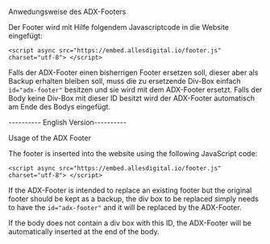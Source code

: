 Anwedungsweise des ADX-Footers

Der Footer wird mit Hilfe folgendem Javascriptcode in die Website eingefügt:

`<script
async
src="https://embed.allesdigital.io/footer.js"
charset="utf-8">
</script>`

Falls der ADX-Footer einen bisherrigen Footer ersetzen soll, dieser aber als Backup erhalten bleiben soll, muss die zu ersetzende Div-Box einfach `id="adx-footer"` besitzen und sie wird mit dem ADX-Footer ersetzt.
Falls der Body keine Div-Box mit dieser ID besitzt wird der ADX-Footer automatisch am Ende des Bodys eingefügt.

---------- English Version----------

Usage of the ADX Footer

The footer is inserted into the website using the following JavaScript code:

`<script
async
src="https://embed.allesdigital.io/footer.js"
charset="utf-8">
</script>`

If the ADX-Footer is intended to replace an existing footer but the original footer should be kept as a backup, the div box to be replaced simply needs to have the `id="adx-footer"` and it will be replaced by the ADX-Footer.

If the body does not contain a div box with this ID, the ADX-Footer will be automatically inserted at the end of the body.
